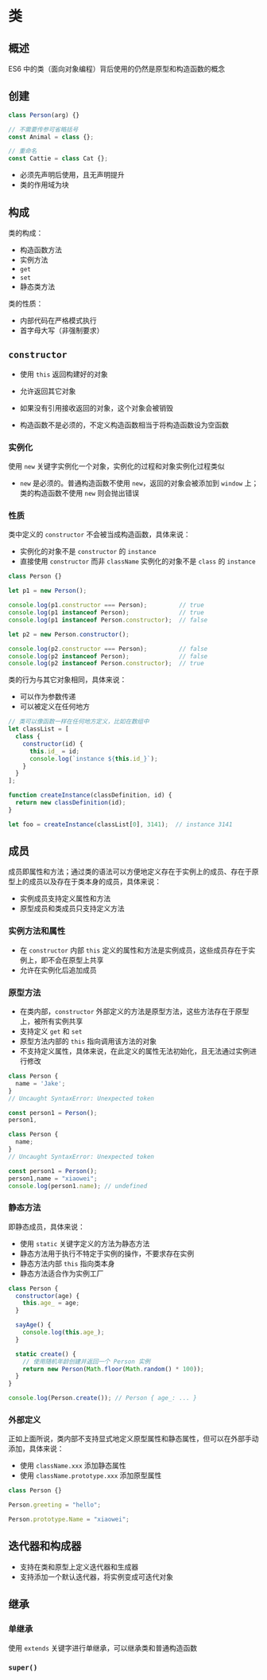 # 类

## 概述

ES6 中的类（面向对象编程）背后使用的仍然是原型和构造函数的概念

## 创建

```js
class Person(arg) {}

// 不需要传参可省略括号
const Animal = class {};

// 重命名
const Cattie = class Cat {};
```

* 必须先声明后使用，且无声明提升
* 类的作用域为块

## 构成

类的构成：

* 构造函数方法
* 实例方法
* `get`
* `set`
* 静态类方法

类的性质：

* 内部代码在严格模式执行
* 首字母大写（非强制要求）

## `constructor`

* 使用 `this` 返回构建好的对象
* 允许返回其它对象
* 如果没有引用接收返回的对象，这个对象会被销毁

* 构造函数不是必须的，不定义构造函数相当于将构造函数设为空函数

### 实例化

使用 `new` 关键字实例化一个对象，实例化的过程和对象实例化过程类似

* `new` 是必须的。普通构造函数不使用 `new`，返回的对象会被添加到 `window` 上；类的构造函数不使用 `new` 则会抛出错误

### 性质

类中定义的 `constructor` 不会被当成构造函数，具体来说：

* 实例化的对象不是 `constructor` 的 `instance`
* 直接使用 `constructor` 而非 `className` 实例化的对象不是 `class` 的 `instance`

```js
class Person {}

let p1 = new Person();

console.log(p1.constructor === Person);         // true
console.log(p1 instanceof Person);              // true
console.log(p1 instanceof Person.constructor);  // false

let p2 = new Person.constructor();

console.log(p2.constructor === Person);         // false
console.log(p2 instanceof Person);              // false
console.log(p2 instanceof Person.constructor);  // true
```

类的行为与其它对象相同，具体来说：

* 可以作为参数传递
* 可以被定义在任何地方

```js
// 类可以像函数一样在任何地方定义，比如在数组中
let classList = [
  class {
    constructor(id) {
      this.id_ = id;
      console.log(`instance ${this.id_}`);
    }
  }
];

function createInstance(classDefinition, id) {
  return new classDefinition(id);
}

let foo = createInstance(classList[0], 3141);  // instance 3141
```

## 成员

成员即属性和方法；通过类的语法可以方便地定义存在于实例上的成员、存在于原型上的成员以及存在于类本身的成员，具体来说：

* 实例成员支持定义属性和方法
* 原型成员和类成员只支持定义方法

### 实例方法和属性

* 在 `constructor` 内部 `this` 定义的属性和方法是实例成员，这些成员存在于实例上，即不会在原型上共享
* 允许在实例化后追加成员

### 原型方法

* 在类内部，`constructor` 外部定义的方法是原型方法，这些方法存在于原型上，被所有实例共享
* 支持定义 `get` 和 `set`
* 原型方法内部的 `this` 指向调用该方法的对象
* 不支持定义属性，具体来说，在此定义的属性无法初始化，且无法通过实例进行修改

```js
class Person {
  name = 'Jake';
}
// Uncaught SyntaxError: Unexpected token

const person1 = Person();
person1,
```

```js
class Person {
  name;
}
// Uncaught SyntaxError: Unexpected token

const person1 = Person();
person1,name = "xiaowei";
console.log(person1.name); // undefined
```

### 静态方法

即静态成员，具体来说：

* 使用 `static` 关键字定义的方法为静态方法
* 静态方法用于执行不特定于实例的操作，不要求存在实例
* 静态方法内部 `this` 指向类本身
* 静态方法适合作为实例工厂

```js
class Person {
  constructor(age) {
    this.age_ = age;
  }

  sayAge() {
    console.log(this.age_);
  }

  static create() {
    // 使用随机年龄创建并返回一个 Person 实例
    return new Person(Math.floor(Math.random() * 100));
  }
}

console.log(Person.create()); // Person { age_: ... }
```

### 外部定义

正如上面所说，类内部不支持显式地定义原型属性和静态属性，但可以在外部手动添加，具体来说：

* 使用 `className.xxx` 添加静态属性
* 使用 `className.prototype.xxx` 添加原型属性

```js
class Person {}

Person.greeting = "hello";

Person.prototype.Name = "xiaowei";
```

## 迭代器和构成器

* 支持在类和原型上定义迭代器和生成器
* 支持添加一个默认迭代器，将实例变成可迭代对象

## 继承

### 单继承

使用 `extends` 关键字进行单继承，可以继承类和普通构造函数

### `super()`



